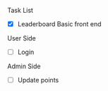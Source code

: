 Task List

- [X] Leaderboard Basic front end 


User Side

- [ ]  Login

Admin Side

- [ ] Update points
